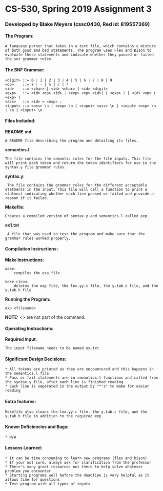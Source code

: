 <!-----------------------------------------------------------------
 Name: Blake Meyers(cssc0430, Red id: 819557369)
 Project: CS530 Assignment 3
 File: README.md
 Notes: A README file describing the program and detailing its files.
--------------------------------------------------------------------->

# CS-530, Spring 2019 Assignment 3


### Developed by Blake Meyers (cssc0430, Red id: 819557369)

#### The Program:

    A language parser that takes in a text file, which contains a mixture of both good and bad statements. The program uses Flex and Bison to evaluate these statements and indicate whether they passed or failed the set grammar rules.

#### The BNF Grammar:

    <digit> ::= 0 | 1 | 2 | 3 | 4 | 5 | 6 | 7 | 8 | 9
    <op>    ::= + | - | % | / | *
    <id>    ::= <char> | <id> <char> | <id> <digit>
    <exp>   ::= <id> <op> <id> | <exp> <op> <id>| ( <exp> ) | <id> <op> ( <exp> )
    <ass>   ::= <id> = <exp> ;
    <input> ::= <ass> \n | <exp> \n | <input> <ass> \n | <input> <exp> \n | \n | <input> \n
 
#### Files Included:
**README.md**:

    A README file describing the program and detailing its files.

**semantics.l**:

    The file contains the semantic rules for the file inputs. This file will print each token and return the token identifiers for use in the syntax.y file grammar rules.

**syntax.y**:

     The file contains the grammar rules for the different acceptable statments in the input. This file will call a function to print a statment indicating whether each line passed or failed and provide a reason if it failed.

**Makefile**:

    Creates a compiled version of syntax.y and semantics.l called exp.
    
**ex1.txt**

     A file that was used to test the program and make sure that the grammar rules worked properly.
     
#### Compilation Instructions:
**Make Instructions:**

    make:
    	compiles the exp file

    make clean:
    	deletes the exp file, the lex.yy.c file, the y.tab.c file, and the y.tab.h file

**Running the Program:**

    exp <filename>

**NOTE:** <> are not part of the command.

#### Operating Instructions:
**Required Input**:

    The input filename needs to be named ex.txt

#### Significant Design Decisions:

    * All tokens are printed as they are encountered and this happens in the semantics.l file
    * Pass or fail statements are in semantics.l functions and called from the syntax.y file, after each line is finished reading
    * Each line is seperated in the output by "*'s" to make for easier reading

#### Extra features:

    Makefile also cleans the lex.yy.c file, the y.tab.c file, and the y.tab.h file in addition to the required exp.

#### Known Deficiencies and Bugs:
    * N/A
  
#### Lessons Learned:
    * It can be time consuming to learn new programs (flex and bison)
    * If your not sure, always ask for clarification from the professor
    * There's many great resources out there to help solve whatever problem you encounter
    * Starting programs well before the deadline is very helpful as it allows time for questions
    * Test program with all types of inputs
<!-----------------------------------------[ EOF: README.md ]--------------------------------->
